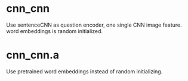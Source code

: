# cnn\_cnn

Use sentenceCNN as question encoder, one single CNN image feature.
word embeddings is random initialized.

# cnn\_cnn.a

Use pretrained word embeddings instead of random initializing.
